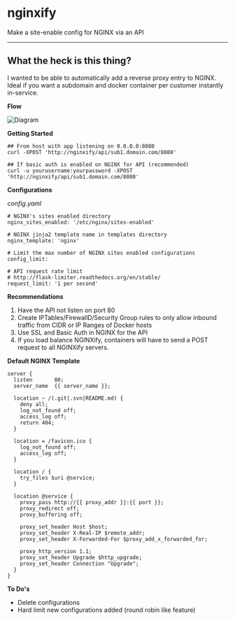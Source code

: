 # nginxify

Make a site-enable config for NGINX via an API

----------


What the heck is this thing?
----------------------------

I wanted to be able to automatically add a reverse proxy entry to NGINX.  Ideal if you want a subdomain and docker container per customer instantly in-service.


**Flow**

![Diagram](https://s3.amazonaws.com/timski-pictures/nginxify.jpg)


**Getting Started**

    ## From host with app listening on 0.0.0.0:8080
    curl -XPOST 'http://nginxify/api/sub1.domain.com/8080'
    
    ## If basic auth is enabled on NGINX for API (recommended)
    curl -u yourusername:yourpassword -XPOST 'http://nginxify/api/sub1.domain.com/8080'


**Configurations**

*config.yaml*

    # NGINX's sites enabled directory
    nginx_sites_enabled: '/etc/nginx/sites-enabled'
    
    # NGINX jinja2 template name in templates directory
    nginx_template: 'nginx'
    
    # Limit the max number of NGINX sites enabled configurations
    config_limit:
    
    # API request rate limit
    # http://flask-limiter.readthedocs.org/en/stable/
    request_limit: '1 per second'


**Recommendations**

 1. Have the API not listen on port 80
 2. Create IPTables/FirewallD/Security Group rules to only allow inbound traffic from CIDR or IP Ranges of Docker hosts
 3. Use SSL and Basic Auth in NGINX for the API
 4. If you load balance NGINXify, containers will have to send a POST request to all NGINXify servers.


**Default NGINX Template**

    server {
      listen       80;
      server_name  {{ server_name }};
    
      location ~ /(.git|.svn|README.md) {
        deny all;
        log_not_found off;
        access_log off;
        return 404;
      }
    
      location = /favicon.ico {
        log_not_found off;
        access_log off;
      }
    
      location / {
        try_files $uri @service;
      }
    
      location @service {
        proxy_pass http://{{ proxy_addr }}:{{ port }};
        proxy_redirect off;
        proxy_buffering off;
    
        proxy_set_header Host $host;
        proxy_set_header X-Real-IP $remote_addr;
	    proxy_set_header X-Forwarded-For $proxy_add_x_forwarded_for;
    
        proxy_http_version 1.1;
        proxy_set_header Upgrade $http_upgrade;
        proxy_set_header Connection "Upgrade";
      }
    }

**To Do's**
 
  - Delete configurations
  - Hard limit new configurations added (round robin like feature)
